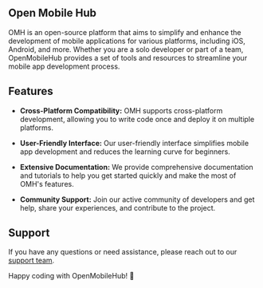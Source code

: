 ## Open Mobile Hub

OMH is an open-source platform that aims to simplify and enhance the development of mobile applications for various platforms, including iOS, Android, and more. Whether you are a solo developer or part of a team, OpenMobileHub provides a set of tools and resources to streamline your mobile app development process.

## Features

- **Cross-Platform Compatibility:** OMH supports cross-platform development, allowing you to write code once and deploy it on multiple platforms.

- **User-Friendly Interface:** Our user-friendly interface simplifies mobile app development and reduces the learning curve for beginners.

- **Extensive Documentation:** We provide comprehensive documentation and tutorials to help you get started quickly and make the most of OMH's features.

- **Community Support:** Join our active community of developers and get help, share your experiences, and contribute to the project.

## Support

If you have any questions or need assistance, please reach out to our [support team](mailto:support@openmobilehub.com).

Happy coding with OpenMobileHub! 🚀
